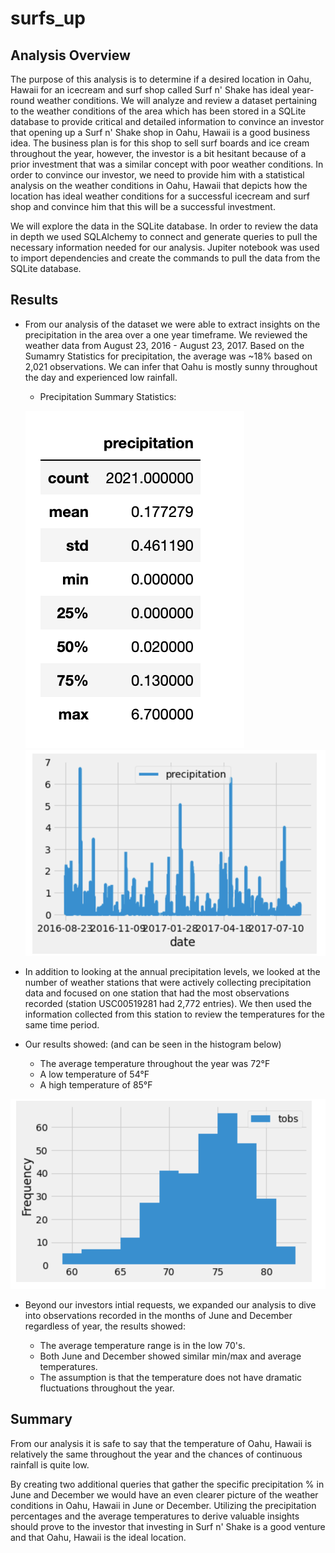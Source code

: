 # surfs_up

## Analysis Overview
The purpose of this analysis is to determine if a desired location in Oahu, Hawaii for an icecream and surf shop called Surf n' Shake has ideal year-round weather conditions. We will analyze and review a dataset pertaining to the weather conditions of the area which has been stored in a SQLite database to provide critical and detailed information to convince an investor that opening up a Surf n' Shake shop in Oahu, Hawaii is a good business idea. The business plan is for this shop to sell surf boards and ice cream throughout the year, however, the investor is a bit hesitant because of a prior investment that was a similar concept with poor weather conditions. In order to convince our investor, we need to provide him with a statistical analysis on the weather conditions in Oahu, Hawaii that depicts how the location has ideal weather conditions for a successful icecream and surf shop  and convince him that this will be a successful investment.

We will explore the data in the SQLite database. In order to review the data in depth we used SQLAlchemy to connect and generate queries to pull the necessary information needed for our analysis. Jupiter notebook was used to import dependencies and create the commands to pull the data from the SQLite database.

## Results
- From our analysis of the dataset we were able to extract insights on the precipitation in the area over a one year timeframe. We reviewed the weather data from August 23, 2016 - August 23, 2017. Based on the Sumamry Statistics for precipitation, the average was ~18% based on 2,021 observations. We can infer that Oahu is mostly sunny throughout the day and experienced low rainfall.


  - Precipitation Summary Statistics:
  
  ![precipitation_summary_stats](https://github.com/Jflux05/surfs_up/blob/e3ba2a28d3443b677e2417f8219a9036137f3f13/Resources/precipitation%20summary%20stats.png)
  ![precipitation_bar_graph](https://github.com/Jflux05/surfs_up/blob/e3ba2a28d3443b677e2417f8219a9036137f3f13/Resources/precipitation%20bar%20graph.png)
  
  
 - In addition to looking at the annual precipitation levels, we looked at the number of weather stations that were actively collecting precipitation data and focused on one station that had the most observations recorded (station USC00519281 had 2,772 entries). We then used the information collected from this station to review the temperatures for the same time period. 
  - Our results showed: (and can be seen in the histogram below)
    - The average temperature throughout the year was 72°F 
    - A low temperature of 54°F 
    - A high temperature of 85°F

![12month_temp_observation_frequency](https://github.com/Jflux05/surfs_up/blob/e3ba2a28d3443b677e2417f8219a9036137f3f13/Resources/12month_temp_observation_frequency.png)


- Beyond our investors intial requests, we expanded our analysis to dive into observations recorded in the months of June and December regardless of year, the results showed:

  - The average temperature range is in the low 70's.
  - Both June and December showed similar min/max and average temperatures. 
  - The assumption is that the temperature does not have dramatic fluctuations throughout the year.

## Summary
From our analysis it is safe to say that the temperature of Oahu, Hawaii is relatively the same throughout the year and the chances of continuous rainfall is quite low. 

By creating two additional queries that gather the specific precipitation % in June and December we would have an even clearer picture of the weather conditions in Oahu, Hawaii in June or December. Utilizing the precipitation percentages and the average temperatures to derive valuable insights should prove to the investor that investing in Surf n' Shake is a good venture and that Oahu, Hawaii is the ideal location.



